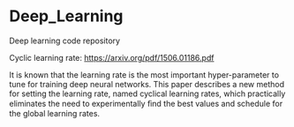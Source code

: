 # Deep_Learning
Deep learning code repository

Cyclic learning rate: https://arxiv.org/pdf/1506.01186.pdf

It is known that the learning rate is the most important hyper-parameter to tune for training deep neural networks. This paper describes a new method for setting the learning rate, named cyclical learning rates, which practically eliminates the need to experimentally ﬁnd the best values and schedule for the global learning rates. 
